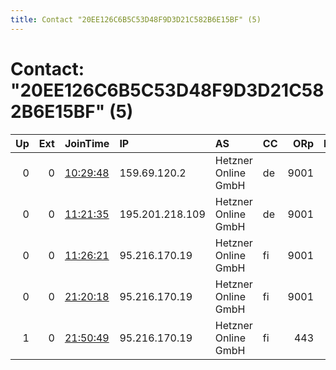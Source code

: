 ```yaml
---
title: Contact "20EE126C6B5C53D48F9D3D21C582B6E15BF" (5)
---
```


# Contact: "20EE126C6B5C53D48F9D3D21C582B6E15BF" (5)

|   Up |   Ext | JoinTime                                                                                            | IP              | AS                  | CC   |   ORp |   Dirp | OS    | Version   | Nickname         |   eFamMembers |
|-----:|------:|:----------------------------------------------------------------------------------------------------|:----------------|:--------------------|:-----|------:|-------:|:------|:----------|:-----------------|--------------:|
|    0 |     0 | [10:29:48](https://metrics.torproject.org/rs.html#details/7C5B9B806C219DF3F5C07E8393300B1770651BC4) | 159.69.120.2    | Hetzner Online GmbH | de   |  9001 |      0 | Linux | 0.3.3.7   | PlatzHalterFFTDF |             1 |
|    0 |     0 | [11:21:35](https://metrics.torproject.org/rs.html#details/8C7C09870C50398350D449E8BB9DD93AF5FAC17C) | 195.201.218.109 | Hetzner Online GmbH | de   |  9001 |      0 | Linux | 0.3.3.7   | PlatzHalterFFTDF |             1 |
|    0 |     0 | [11:26:21](https://metrics.torproject.org/rs.html#details/4904A312211E3476CEC0834D929AE2BED89D9DA1) | 95.216.170.19   | Hetzner Online GmbH | fi   |  9001 |      0 | Linux | 0.3.3.7   | PlatzHalterFFTDF |             1 |
|    0 |     0 | [21:20:18](https://metrics.torproject.org/rs.html#details/9733585E98582723B0C0012F5F4D669342DC83A0) | 95.216.170.19   | Hetzner Online GmbH | fi   |  9001 |      0 | Linux | 0.3.3.7   | PlatzHalterFFTDF |             1 |
|    1 |     0 | [21:50:49](https://metrics.torproject.org/rs.html#details/2E969A9D0ED4A6699A229A06D6FF363F724D5549) | 95.216.170.19   | Hetzner Online GmbH | fi   |   443 |      0 | Linux | 0.3.3.9   | PlatzHalterFFTDF |             1 |
